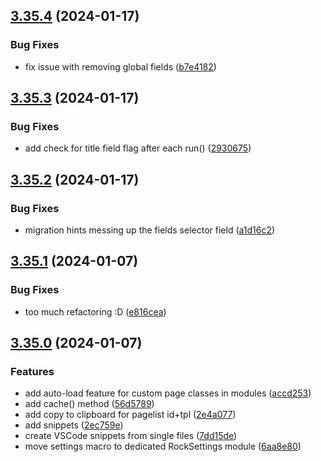 ## [3.35.4](https://github.com/baumrock/RockMigrations/compare/v3.35.3...v3.35.4) (2024-01-17)


### Bug Fixes

* fix issue with removing global fields ([b7e4182](https://github.com/baumrock/RockMigrations/commit/b7e418249137a7b7d588ceabf426bb59a0a10332))

## [3.35.3](https://github.com/baumrock/RockMigrations/compare/v3.35.2...v3.35.3) (2024-01-17)


### Bug Fixes

* add check for title field flag after each run() ([2930675](https://github.com/baumrock/RockMigrations/commit/293067549744e6229ab9ad5e838690a90957e30d))

## [3.35.2](https://github.com/baumrock/RockMigrations/compare/v3.35.1...v3.35.2) (2024-01-17)


### Bug Fixes

* migration hints messing up the fields selector field ([a1d16c2](https://github.com/baumrock/RockMigrations/commit/a1d16c285a25ab4c10f60774a26a02d367aef02f))

## [3.35.1](https://github.com/baumrock/RockMigrations/compare/v3.35.0...v3.35.1) (2024-01-07)


### Bug Fixes

* too much refactoring :D ([e816cea](https://github.com/baumrock/RockMigrations/commit/e816cea53a02eb7f14e321a8dd2ba6219c421261))

## [3.35.0](https://github.com/baumrock/RockMigrations/compare/v3.34.0...v3.35.0) (2024-01-07)


### Features

* add auto-load feature for custom page classes in modules ([accd253](https://github.com/baumrock/RockMigrations/commit/accd253bff1320299b498cb4b6b86bbb57c1b63a))
* add cache() method ([56d5789](https://github.com/baumrock/RockMigrations/commit/56d57891a104ba37b97759e23aefb9efa4b512d7))
* add copy to clipboard for pagelist id+tpl ([2e4a077](https://github.com/baumrock/RockMigrations/commit/2e4a077aa0c3bc41b4e26837793d6aed8515f125))
* add snippets ([2ec759e](https://github.com/baumrock/RockMigrations/commit/2ec759e270fc760763364d49a5c20a14af20ab56))
* create VSCode snippets from single files ([7dd15de](https://github.com/baumrock/RockMigrations/commit/7dd15ded83be0dee90c9c3ce0f6082db88ea5c48))
* move settings macro to dedicated RockSettings module ([6aa8e80](https://github.com/baumrock/RockMigrations/commit/6aa8e8064fcf1be014dee8d75c9280c1c5103763))

